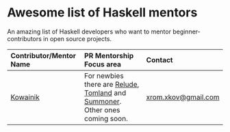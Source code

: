 # Awesome list of Haskell mentors
An amazing list of Haskell developers who want to mentor beginner-contributors in open source projects.

| Contributor/Mentor Name | PR Mentorship Focus area | Contact |
| :-----------            | :---                     |  :---   |
| [Kowainik](https://github.com/kowainik) | For newbies there are [Relude](https://github.com/kowainik/relude), [Tomland](https://github.com/kowainik/tomland) and [Summoner](https://github.com/kowainik/summoner). Other ones coming soon. | xrom.xkov@gmail.com | 

